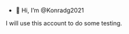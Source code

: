 - 👋 Hi, I’m @Konradg2021

I will use this account to do some testing.

<!---
Konradg2021/Konradg2021 is a ✨ special ✨ repository because its `README.md` (this file) appears on your GitHub profile.
You can click the Preview link to take a look at your changes.
--->
